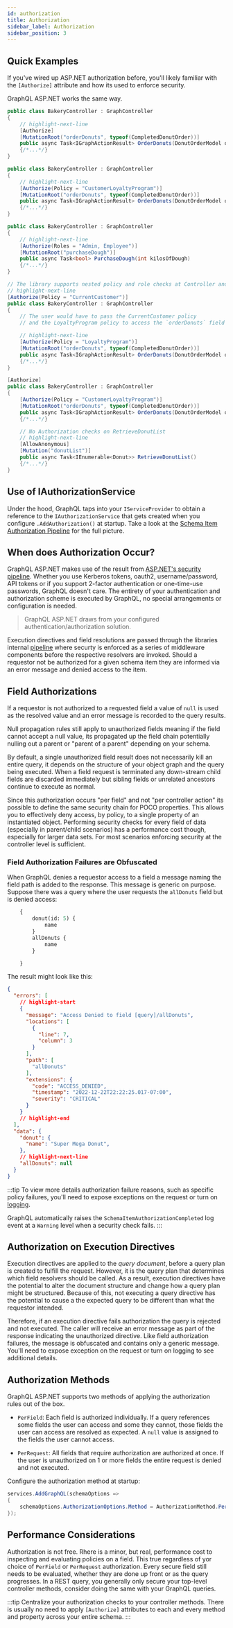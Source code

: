 ```yaml
---
id: authorization
title: Authorization
sidebar_label: Authorization
sidebar_position: 3
---
```


## Quick Examples 

If you've wired up ASP.NET authorization before, you'll likely familiar with the `[Authorize]` attribute and how its used to enforce security. 

GraphQL ASP.NET works the same way.

```csharp title="General Authorization Check"
public class BakeryController : GraphController
{
    // highlight-next-line
    [Authorize]
    [MutationRoot("orderDonuts", typeof(CompletedDonutOrder))]
    public async Task<IGraphActionResult> OrderDonuts(DonutOrderModel order)
    {/*...*/}
}
```
```csharp title="Restrict by Policy"
public class BakeryController : GraphController
{
    // highlight-next-line
    [Authorize(Policy = "CustomerLoyaltyProgram")]
    [MutationRoot("orderDonuts", typeof(CompletedDonutOrder))]
    public async Task<IGraphActionResult> OrderDonuts(DonutOrderModel order)
    {/*...*/}
}
```
```csharp title="Restrict by Role"
public class BakeryController : GraphController
{
    // highlight-next-line
    [Authorize(Roles = "Admin, Employee")]
    [MutationRoot("purchaseDough")]
    public async Task<bool> PurchaseDough(int kilosOfDough)
    {/*...*/}
}
```

```csharp title="Multiple Authorization Requirements"
// The library supports nested policy and role checks at Controller and Action levels.
// highlight-next-line
[Authorize(Policy = "CurrentCustomer")]
public class BakeryController : GraphController
{
    // The user would have to pass the CurrentCustomer policy
    // and the LoyaltyProgram policy to access the `orderDonuts` field

    // highlight-next-line
    [Authorize(Policy = "LoyaltyProgram")]
    [MutationRoot("orderDonuts", typeof(CompletedDonutOrder))]
    public async Task<IGraphActionResult> OrderDonuts(DonutOrderModel order)
    {/*...*/}
}
```

```csharp title="Use of [AllowAnonymous]"
[Authorize]
public class BakeryController : GraphController
{
    [Authorize(Policy = "CustomerLoyaltyProgram")]
    [MutationRoot("orderDonuts", typeof(CompletedDonutOrder))]
    public async Task<IGraphActionResult> OrderDonuts(DonutOrderModel order)
    {/*...*/}

    // No Authorization checks on RetrieveDonutList
    // highlight-next-line
    [AllowAnonymous]
    [Mutation("donutList")]
    public async Task<IEnumerable<Donut>> RetrieveDonutList()
    {/*...*/}
}
```

## Use of IAuthorizationService

Under the hood, GraphQL taps into your `IServiceProvider` to obtain a reference to the `IAuthorizationService` that gets created when you configure `.AddAuthorization()` at startup. Take a look at the [Schema Item Authorization Pipeline](https://github.com/graphql-aspnet/graphql-aspnet/tree/master/src/graphql-aspnet/Middleware/SchemaItemSecurity) for the full picture.

## When does Authorization Occur?


GraphQL ASP.NET makes use of the result from [ASP.NET's security pipeline](https://docs.microsoft.com/en-us/aspnet/core/security/authorization/introduction). Whether you use Kerberos tokens, oauth2, username/password, API tokens or if you support 2-factor authentication or one-time-use passwords, GraphQL doesn't care. The entirety of your authentication and authorization scheme is executed by GraphQL, no special arrangements or configuration is needed.

> GraphQL ASP.NET draws from your configured authentication/authorization solution.

Execution directives and field resolutions are passed through the libraries internal [pipeline](../reference/how-it-works#middleware-pipelines) where securty is enforced as a series of middleware components before the respective resolvers are invoked. Should a requestor not be authorized for a given schema item they are informed via an error message and denied access to the item.


## Field Authorizations

If a requestor is not authorized to a requested field a value of `null` is used as the resolved value and an error message is recorded to the query results. 

Null propagation rules still apply to unauthorized fields meaning if the field cannot accept a null value, its propagated up the field chain potentially nulling out a parent or "parent of a parent" depending on your schema.

By default, a single unauthorized field result does not necessarily kill an entire query, it depends on the structure of your object graph and the query being executed. When a field request is terminated any down-stream child fields are discarded immediately but sibling fields or unrelated ancestors continue to execute as normal.

Since this authorization occurs "per field" and not "per controller action" its possible to define the same security chain for POCO properties. This allows you to effectively deny access, by policy, to a single property of an instantiated object. Performing security checks for every field of data (especially in parent/child scenarios) has a performance cost though, especially for larger data sets. For most scenarios enforcing security at the controller level is sufficient.

### Field Authorization Failures are Obfuscated

When GraphQL denies a requestor access to a field a message naming the field path is added to the response. This message is generic on purpose. Suppose there was a query where the user requests the `allDonuts` field but is denied access:

```graphql
    {
        donut(id: 5) {
            name
        }
        allDonuts {
            name
        }

    }

```

The result might look like this:

```json title="Denied Field Access"
{
  "errors": [
    // highlight-start
    {    
      "message": "Access Denied to field [query]/allDonuts",
      "locations": [
        {
          "line": 7,
          "column": 3
        }
      ],
      "path": [
        "allDonuts"
      ],
      "extensions": {
        "code": "ACCESS_DENIED",
        "timestamp": "2022-12-22T22:22:25.017-07:00",
        "severity": "CRITICAL"
      }
    }
    // highlight-end
  ],
  "data": {
    "donut": {
      "name": "Super Mega Donut",
    },
    // highlight-next-line
    "allDonuts": null
  }
}
```

:::tip
 To view more details authorization failure reasons, such as specific policy failures, you'll need to expose exceptions on the request or turn on [logging](../logging/structured-logging). 
 
 GraphQL automatically raises the `SchemaItemAuthorizationCompleted` log event at a `Warning` level when a security check fails.
:::

## Authorization on Execution Directives

Execution directives are applied to the _query document_, before a query plan is created to fulfill the request. However, it is the query plan that determines which field resolvers should be called. As a result, execution directives have the potential to alter the document structure and change how a query plan might be structured. Because of this, not executing a query directive has the potential to cause a the expected query to be different than what the requestor intended. 

Therefore, if an execution directive fails authorization the query is rejected and not executed.  The caller will receive an error message as part of the response indicating the unauthorized directive. Like field authorization failures, the message is obfuscated and contains only a generic message. You'll need to expose exception on the request or turn on logging to see additional details.

## Authorization Methods

GraphQL ASP.NET supports two methods of applying the authorization rules out of the box.

-   `PerField`: Each field is authorized individually. If a query references some fields the user can access and some they cannot, those fields the user can access are resolved as expected. A `null` value is assigned to the fields the user cannot access.

-   `PerRequest`: All fields that require authorization are authorized at once. If the user is unauthorized on 1 or more fields the entire request is denied and not executed.

Configure the authorization method at startup:

```csharp title="Startup"
services.AddGraphQL(schemaOptions =>
{
    schemaOptions.AuthorizationOptions.Method = AuthorizationMethod.PerRequest;
});
```

## Performance Considerations

Authorization is not free. Rhere is a minor, but real, performance cost to inspecting and evaluating policies on a field. This true regardless of yor choice of `PerField` or `PerRequest` authorization. Every secure field still needs to be evaluated, whether they are done up front or as the query progresses.  In a REST query, you generally only secure your top-level controller methods, consider doing the same with your GraphQL queries.

:::tip
Centralize your authorization checks to your controller methods. There is usually no need to apply `[Authorize]`  attributes to each and every method and property across your entire schema.
:::